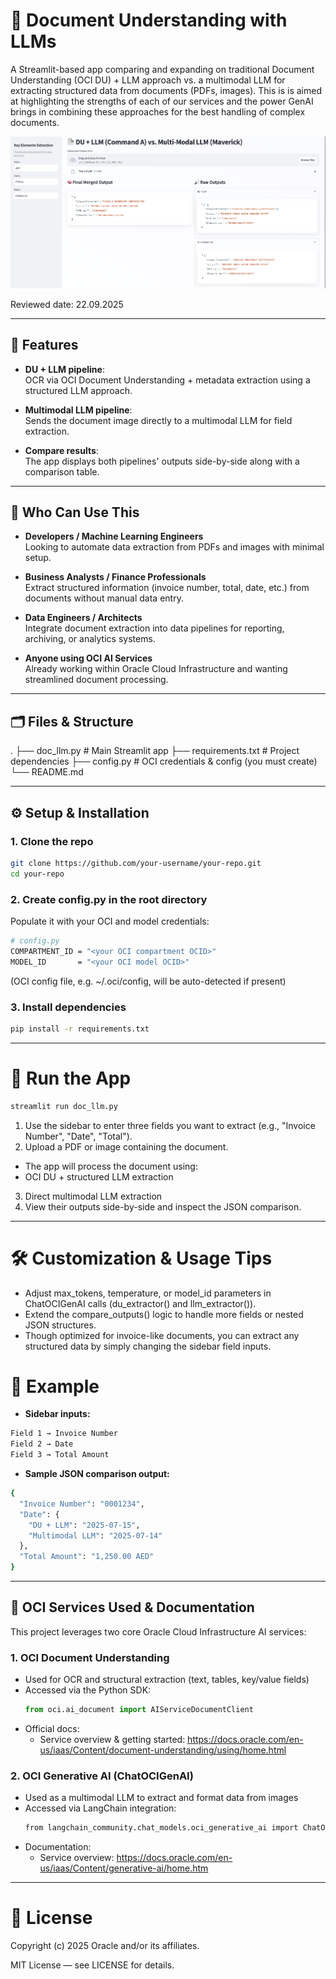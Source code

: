 # 📄 Document Understanding with LLMs

A Streamlit-based app comparing and expanding on traditional Document Understanding (OCI DU) + LLM approach vs. a multimodal LLM for extracting structured data from documents (PDFs, images).
This is is aimed at highlighting the strengths of each of our services and the power GenAI brings in combining these approaches for the best handling of complex documents.

<img src="./image.png">
</img>

Reviewed date: 22.09.2025

---

## 🔧 Features

- **DU + LLM pipeline**:  
  OCR via OCI Document Understanding + metadata extraction using a structured LLM approach.

- **Multimodal LLM pipeline**:  
  Sends the document image directly to a multimodal LLM for field extraction.

- **Compare results**:  
  The app displays both pipelines' outputs side-by-side along with a comparison table.

---
## 👥 Who Can Use This

- **Developers / Machine Learning Engineers**  
  Looking to automate data extraction from PDFs and images with minimal setup.

- **Business Analysts / Finance Professionals**  
  Extract structured information (invoice number, total, date, etc.) from documents without manual data entry.

- **Data Engineers / Architects**  
  Integrate document extraction into data pipelines for reporting, archiving, or analytics systems.

- **Anyone using OCI AI Services**  
  Already working within Oracle Cloud Infrastructure and wanting streamlined document processing.

---

## 🗂️ Files & Structure
.
├── doc_llm.py # Main Streamlit app
├── requirements.txt # Project dependencies
├── config.py # OCI credentials & config (you must create)
└── README.md


---

## ⚙️ Setup & Installation

### 1. Clone the repo  
```bash
git clone https://github.com/your-username/your-repo.git
cd your-repo
```

### 2. Create config.py in the root directory
Populate it with your OCI and model credentials:
```bash
# config.py
COMPARTMENT_ID = "<your OCI compartment OCID>"
MODEL_ID       = "<your OCI model OCID>"
```
(OCI config file, e.g. ~/.oci/config, will be auto-detected if present)

### 3. Install dependencies  
```bash
pip install -r requirements.txt
```
---

# 🚀 Run the App

```bash
streamlit run doc_llm.py
```
1. Use the sidebar to enter three fields you want to extract (e.g., "Invoice Number", "Date", "Total").
2. Upload a PDF or image containing the document.
  - The app will process the document using:
  - OCI DU + structured LLM extraction
3. Direct multimodal LLM extraction
4. View their outputs side-by-side and inspect the JSON comparison.
---

# 🛠️ Customization & Usage Tips

- Adjust max_tokens, temperature, or model_id parameters in ChatOCIGenAI calls (du_extractor() and llm_extractor()).
- Extend the compare_outputs() logic to handle more fields or nested JSON structures.
- Though optimized for invoice-like documents, you can extract any structured data by simply changing the sidebar field inputs.

# 📝 Example

- **Sidebar inputs:**
```bash
Field 1 → Invoice Number  
Field 2 → Date  
Field 3 → Total Amount
```
- **Sample JSON comparison output:**
```bash
{
  "Invoice Number": "0001234",
  "Date": {
    "DU + LLM": "2025-07-15",
    "Multimodal LLM": "2025-07-14"
  },
  "Total Amount": "1,250.00 AED"
}
```
---
## 🔧 OCI Services Used & Documentation

This project leverages two core Oracle Cloud Infrastructure AI services:

### 1. OCI Document Understanding  
- Used for OCR and structural extraction (text, tables, key/value fields)  
- Accessed via the Python SDK:  
  ```python
  from oci.ai_document import AIServiceDocumentClient
  ```
- Official docs:
    - Service overview & getting started: https://docs.oracle.com/en-us/iaas/Content/document-understanding/using/home.html
### 2. OCI Generative AI (ChatOCIGenAI)
- Used as a multimodal LLM to extract and format data from images
- Accessed via LangChain integration:
    ```bash
    from langchain_community.chat_models.oci_generative_ai import ChatOCIGenAI
    ```
- Documentation:
    - Service overview: https://docs.oracle.com/en-us/iaas/Content/generative-ai/home.htm
---

# 📄 License

Copyright (c) 2025 Oracle and/or its affiliates.

MIT License — see LICENSE for details.


